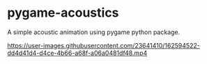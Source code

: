 # pygame-acoustics
A simple acoustic animation using pygame python package.

https://user-images.githubusercontent.com/23641410/162594522-dd4d41d4-d4ce-4b66-a68f-a06a0481df48.mp4

